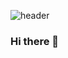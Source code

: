 ![header](https://capsule-render.vercel.app/api?type=Cylinder&color=gradient&height=100&section=header&text=Daeun%20!&fontSize=30&animation=blinking&fontColor=ffffff)
### Hi there 👋

<!--
**dekink/dekink** is a ✨ _special_ ✨ repository because its `README.md` (this file) appears on your GitHub profile.

Here are some ideas to get you started:

- 🔭 I’m currently working on ...
- 🌱 I’m currently learning ...
- 👯 I’m looking to collaborate on ...
- 🤔 I’m looking for help with ...
- 💬 Ask me about ...
- 📫 How to reach me: ...
- 😄 Pronouns: ...
- ⚡ Fun fact: ...
-->
